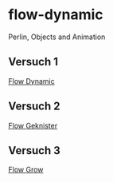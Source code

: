 # flow-dynamic
Perlin, Objects and Animation
<h2>Versuch 1</h2>
<a href="https://boris-perisset.github.io/flow-dynamic/flow-dynamic.html
">Flow Dynamic</a><br>

<h2>Versuch 2</h2>
<a href="https://boris-perisset.github.io/flow-dynamic/flow-circles.html
">Flow Geknister</a>

<h2>Versuch 3</h2>
<a href="https://boris-perisset.github.io/flow-dynamic/flow-grow.html
">Flow Grow</a>